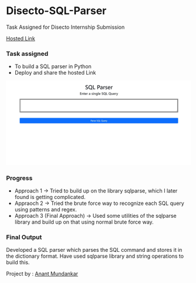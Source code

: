 # **Disecto-SQL-Parser**
Task Assigned for Disecto Internship Submission

[Hosted Link ](https://sql-parser-task-anant.herokuapp.com/)

### Task assigned
* To build a SQL parser in Python
* Deploy and share the hosted Link


![SQL Parse](https://github.com/anantm23/Disecto-SQL-Parser/blob/main/Screenshot%202021-11-28%20193858.jpg)


### Progress
* Approach 1 -> Tried to build up on the library sqlparse, which I later found is getting complicated.
* Appraoch 2 -> Tried the brute force way to recognize each SQL query using patterns and regex.
* Approach 3 (Final Approach) -> Used some utilities of the sqlparse library and build up on that using normal brute force way.

### Final Output
Developed a SQL parser which parses the SQL command and stores it in the dictionary format.
Have used sqlparse library and string operations to build this.

Project by : [Anant Mundankar](https://github.com/anantm23)
